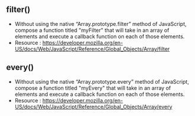 ## filter()

- Without using the native “Array.prototype.filter” method of JavaScript, compose a function titled "myFilter" that will take in an array of elements and execute a callback function on each of those elements.
- Resource : https://developer.mozilla.org/en-US/docs/Web/JavaScript/Reference/Global_Objects/Array/filter
## every()

- Without using the native “Array.prototype.every” method of JavaScript, compose a function titled "myEvery" that will take in an array of 
elements and execute a callback function on each of those elements.
- Resource : https://developer.mozilla.org/en-US/docs/Web/JavaScript/Reference/Global_Objects/Array/every
